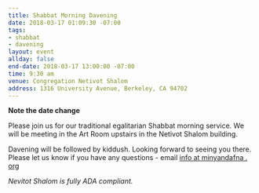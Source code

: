 ```yaml
---
title: Shabbat Morning Davening
date: 2018-03-17 01:09:30 -07:00
tags:
- shabbat
- davening
layout: event
allday: false
end-date: 2018-03-17 13:00:00 -07:00
time: 9:30 am
venue: Congregation Netivot Shalom
address: 1316 University Avenue, Berkeley, CA 94702
---
```


**Note the date change**

Please join us for our traditional egalitarian Shabbat morning service. We will be meeting in the Art Room upstairs in the Netivot Shalom building.

Davening will be followed by kiddush. Looking forward to seeing you there. Please let us know if you have any questions - email [info at minyandafna . org](mailto:info@minyandafna.org)

_Nevitot Shalom is fully ADA compliant._
